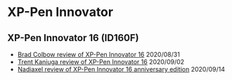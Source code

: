 # XP-Pen Innovator

## XP-Pen Innovator 16 (ID160F)

* [Brad Colbow review of XP-Pen Innovator 16](https://www.youtube.com/watch?v=pQUy6V506Y0) 2020/08/31
* [Trent Kaniuga review of XP-Pen Innovator 16](https://www.youtube.com/watch?v=wvk-6kUsDX4) 2020/09/02
* [Nadiaxel review of XP-Pen Innovator 16 anniversary edition](https://www.youtube.com/watch?v=Wbw4hXf\_BHU) 2020/09/14
